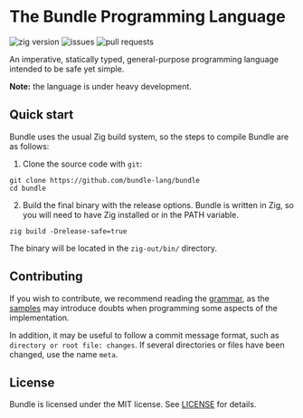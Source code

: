 # The Bundle Programming Language

![zig version](https://img.shields.io/badge/zig-0.9.1_2022--02--14-orange)
![issues](https://img.shields.io/github/issues/bundle-lang/bundle)
![pull requests](https://img.shields.io/github/issues-pr/bundle-lang/bundle)

An imperative, statically typed, general-purpose programming language intended to be safe yet simple.

**Note:** the language is under heavy development.

## Quick start

Bundle uses the usual Zig build system, so the steps to compile Bundle are as follows:

1. Clone the source code with `git`:

```
git clone https://github.com/bundle-lang/bundle
cd bundle
```

2. Build the final binary with the release options. Bundle is written in Zig, so you will need to have Zig installed or in the PATH variable.

```
zig build -Drelease-safe=true
```

The binary will be located in the `zig-out/bin/` directory.

## Contributing

If you wish to contribute, we recommend reading the [grammar](grammar), as the [samples](samples/) may introduce doubts when programming some aspects of the implementation.

In addition, it may be useful to follow a commit message format, such as `directory or root file: changes`. If several directories or files have been changed, use the name `meta`.

## License

Bundle is licensed under the MIT license. See [LICENSE](LICENSE) for details.
